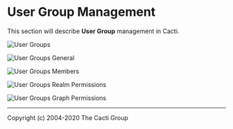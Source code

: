 # User Group Management

This section will describe **User Group** management in Cacti.

![User Groups](images/user-groups.png)

![User Groups General](images/user-groups-edit-general.png)

![User Groups Members](images/user-groups-edit-members.png)

![User Groups Realm Permissions](images/user-groups-edit-permissions.png)

![User Groups Graph Permissions](images/user-groups-edit-graph-permissions.png)

---
Copyright (c) 2004-2020 The Cacti Group
